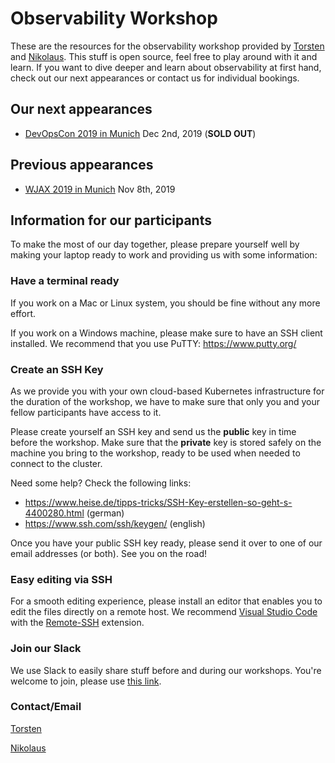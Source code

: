 # Observability Workshop 

These are the resources for the observability workshop provided by [Torsten](https://www.thiswayup.de) and [Nikolaus](https://www.nikolauswinter.de). This stuff is open source, feel free to play around with it and learn. If you want to dive deeper and learn about observability at first hand, check out our next appearances or contact us for individual bookings.

## Our next appearances

* [DevOpsCon 2019 in Munich](https://devopsconference.de/monitoring-traceability-diagnostics/monitoring-workshop-open-source-observability-and-log-management-in-container-environments/) Dec 2nd, 2019 (**SOLD OUT**)

## Previous appearances

* [WJAX 2019 in Munich](https://jax.de/cloud-container-serverless/workshop-observability-log-management-fuer-container-umgebungen/) Nov 8th, 2019

## Information for our participants

To make the most of our day together, please prepare yourself well by making your laptop ready to work and providing us with some information:

### Have a terminal ready

If you work on a Mac or Linux system, you should be fine without any more effort.

If you work on a Windows machine, please make sure to have an SSH client installed. We recommend that you use PuTTY: https://www.putty.org/

### Create an SSH Key

As we provide you with your own cloud-based Kubernetes infrastructure for the duration of the workshop, we have to make sure that only you and your fellow participants have access to it. 

Please create yourself an SSH key and send us the **public** key in time before the workshop. Make sure that the **private** key is stored safely on the machine you bring to the workshop, ready to be used when needed to connect to the cluster.

Need some help? Check the following links:

* https://www.heise.de/tipps-tricks/SSH-Key-erstellen-so-geht-s-4400280.html (german)
* https://www.ssh.com/ssh/keygen/ (english)

Once you have your public SSH key ready, please send it over to one of our email addresses (or both). See you on the road!

### Easy editing via SSH

For a smooth editing experience, please install an editor that enables you to edit the files directly on a remote host. We recommend [Visual Studio Code](https://code.visualstudio.com/) with the [Remote-SSH](https://code.visualstudio.com/docs/remote/ssh) extension.

### Join our Slack 

We use Slack to easily share stuff before and during our workshops. You're welcome to join, please use [this link](https://join.slack.com/t/o12stack/shared_invite/enQtODA0MzAzMjAwNzUyLTY1YTViZjVlZjY3ZjFkZTNlM2E1YWFiMTY4M2QwOTRhN2IyMjM3M2Q5MmYxMzUyMDk4ZGFkZmY1NzhlNmQ4ZDU).

### Contact/Email

[Torsten](mailto:tbk@thiswayup.de)

[Nikolaus](mailto:training@nikolauswinter.de)


